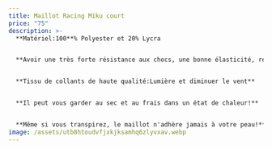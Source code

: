```yaml
---
title: Maillot Racing Miku court
price: "75"
description: >-
  **Matériel:100**% Polyester et 20% Lycra


  **Avoir une très forte résistance aux chocs, une bonne élasticité, résistance à l'abrasion**


  **Tissu de collants de haute qualité:Lumière et diminuer le vent**


  **Il peut vous garder au sec et au frais dans un état de chaleur!**


  **Même si vous transpirez, le maillot n'adhère jamais à votre peau!**
image: /assets/utb8htoudvfjxkjksamhq6zlyvxav.webp
---
```

